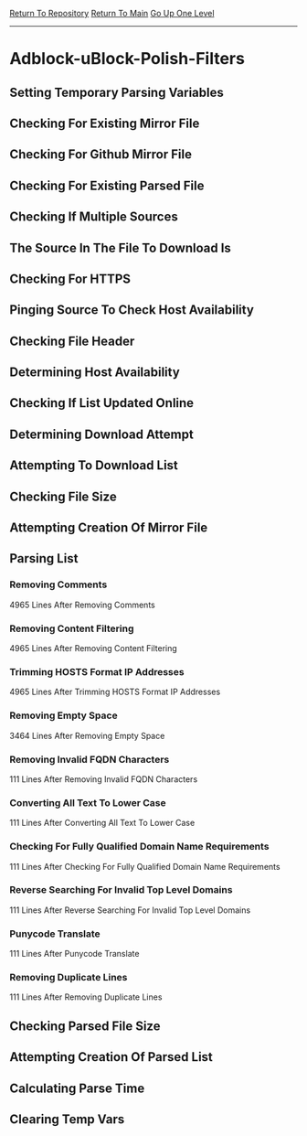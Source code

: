 [Return To Repository](https://github.com/bast69/piholeparser/)
[Return To Main](https://github.com/bast69/piholeparser/blob/master/RecentRunLogs/Mainlog.md)
[Go Up One Level](https://github.com/bast69/piholeparser/blob/master/RecentRunLogs/TopLevelScripts/30-Processing-External-Blacklists.md)
____________________________________
# Adblock-uBlock-Polish-Filters
## Setting Temporary Parsing Variables
## Checking For Existing Mirror File
## Checking For Github Mirror File
## Checking For Existing Parsed File
## Checking If Multiple Sources
## The Source In The File To Download Is
## Checking For HTTPS
## Pinging Source To Check Host Availability
## Checking File Header
## Determining Host Availability
## Checking If List Updated Online
## Determining Download Attempt
## Attempting To Download List
## Checking File Size
## Attempting Creation Of Mirror File
## Parsing List
### Removing Comments
4965 Lines After Removing Comments
### Removing Content Filtering
4965 Lines After Removing Content Filtering
### Trimming HOSTS Format IP Addresses
4965 Lines After Trimming HOSTS Format IP Addresses
### Removing Empty Space
3464 Lines After Removing Empty Space
### Removing Invalid FQDN Characters
111 Lines After Removing Invalid FQDN Characters
### Converting All Text To Lower Case
111 Lines After Converting All Text To Lower Case
### Checking For Fully Qualified Domain Name Requirements
111 Lines After Checking For Fully Qualified Domain Name Requirements
### Reverse Searching For Invalid Top Level Domains
111 Lines After Reverse Searching For Invalid Top Level Domains
### Punycode Translate
111 Lines After Punycode Translate
### Removing Duplicate Lines
111 Lines After Removing Duplicate Lines
## Checking Parsed File Size
## Attempting Creation Of Parsed List
## Calculating Parse Time
## Clearing Temp Vars
